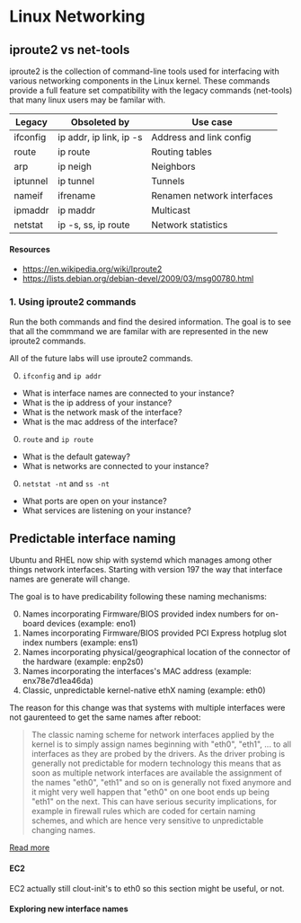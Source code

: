 # Linux Networking 

## iproute2 vs net-tools

iproute2 is the collection of command-line tools used for interfacing with various networking components in the Linux kernel.
These commands provide a full feature set compatibility with the legacy commands (net-tools) that many linux users may be familar with.

Legacy | Obsoleted by | Use case
-|-|-
ifconfig | ip addr, ip link, ip -s | Address and link config
route | ip route | Routing tables
arp | ip neigh | Neighbors
iptunnel | ip tunnel | Tunnels
nameif | ifrename | Renamen network interfaces
ipmaddr | ip maddr | Multicast
netstat | ip -s, ss, ip route | Network statistics

#### Resources

* https://en.wikipedia.org/wiki/Iproute2
* https://lists.debian.org/debian-devel/2009/03/msg00780.html

### 1. Using iproute2 commands

Run the both commands and find the desired information.
The goal is to see that all the commmand we are familar with are represented in the new iproute2 commands.

All of the future labs will use iproute2 commands.

0. `ifconfig` and `ip addr`

  * What is interface names are connected to your instance?
  * What is the ip address of your instance?
  * What is the network mask of the interface?
  * What is the mac address of the interface? 

0. `route` and `ip route`

  * What is the default gateway?
  * What is networks are connected to your instance?

0. `netstat -nt` and `ss -nt`

  * What ports are open on your instance?
  * What services are listening on your instance?

## Predictable interface naming

Ubuntu and RHEL now ship with systemd which manages among other things network interfaces.
Starting with version 197 the way that interface names are generate will change.
 
The goal is to have predicability following these naming mechanisms:

0. Names incorporating Firmware/BIOS provided index numbers for on-board devices (example: eno1)
0. Names incorporating Firmware/BIOS provided PCI Express hotplug slot index numbers (example: ens1)
0. Names incorporating physical/geographical location of the connector of the hardware (example: enp2s0)
0. Names incorporating the interfaces's MAC address (example: enx78e7d1ea46da)
0. Classic, unpredictable kernel-native ethX naming (example: eth0)

The reason for this change was that systems with multiple interfaces were not gaurenteed to get the same names after reboot:

> The classic naming scheme for network interfaces applied by the kernel is to simply assign names beginning with "eth0", "eth1", ... to all interfaces as they are probed by the drivers. As the driver probing is generally not predictable for modern technology this means that as soon as multiple network interfaces are available the assignment of the names "eth0", "eth1" and so on is generally not fixed anymore and it might very well happen that "eth0" on one boot ends up being "eth1" on the next. This can have serious security implications, for example in firewall rules which are coded for certain naming schemes, and which are hence very sensitive to unpredictable changing names.

[Read more](https://www.freedesktop.org/wiki/Software/systemd/PredictableNetworkInterfaceNames/)

#### EC2
EC2 actually still clout-init's to eth0 so this section might be useful, or not.

#### Exploring new interface names


